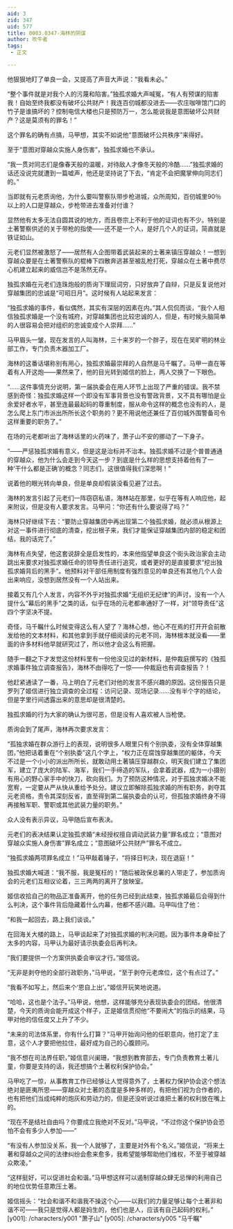 ```yaml
---
aid: 3
zid: 347
uid: 577
title: 0003.0347-海林的阴谋
author: 吹牛者
tags: 
 - 正文

---
```




  他狠狠地盯了单良一会，又提高了声音大声说：“我看未必。”

  “整个事件就是对我个人的污蔑和陷害。”独孤求婚大声喊冤，“有人有预谋的陷害我！自始至终我都没有破坏公共财产！我连百仞城都没进去——农庄咖啡馆门口的竹子是谁搞坏的？控制电信大楼也只是预防万一，怎么能说我是意图破坏公共财产？这是莫须有的罪名！”

  这个罪名的确有点搞，马甲想，其实不如说他“意图破坏公共秩序”来得好。

  至于“意图对穿越众实施人身伤害”，独孤求婚也不承认。

  “我一贯对同志们是像春天般的温暖，对待敌人才像冬天般的冷酷……”独孤求婚的话还没说完就遭到一篇嘘声，他还是坚持说了下去，“肯定不会把魔掌伸向同志们的。”

  当即就有元老质询他，为什么要叫警察队带步枪进城，众所周知，百仞城里90％以上的人口是穿越众，步枪带进去准备对付谁？

  显然他有太多无法自圆其说的地方，而且卷宗上不利于他的证词也有不少。特别是土著警察供述的关于带枪的指使——还不是一个人，是好几个人的证词，简直就是铁证如山。

  元老们显然被激怒了——居然有人企图带着武装起来的土著来镇压穿越众！一想到穿越众要是在土著警察队的棍棒下四散奔逃甚至被乱枪打死，穿越众在土著中费尽心机建立起来的威信岂不是荡然无存。

  独孤求婚在元老们连珠炮般的质询下理屈词穷，只好放弃了自辩，只是反复说他对穿越集团的忠诚是“可昭日月”。这时候有人站起来发言：

  “独孤求婚的事件，看似偶然，其实有深层的因素在内。”其人侃侃而谈，“我个人相信独孤求婚是一个没有城府，对穿越集团也比较忠诚的人，但是，有时候头脑简单的人很容易会把对组织的忠诚变成个人崇拜……”

  马甲眉头一皱，现在发言的人叫海林，三十来岁的一个胖子，现在在吴旷明的林业部工作，专门负责木器加工厂。

  海林的这番话堪称别有用心，独孤求婚最崇拜的人自然是马千瞩了。马甲一直在等着有人开这炮——果然来了，他的目光转到姬信的脸上，两人交换了一下眼色。

  “……这件事情充分说明，第一届执委会在用人环节上出现了严重的错误。我不禁感到奇怪：独孤求婚这样一个即没有军事背景也没有警政背景，又不具有哪怕是业余爱好者水平，甚至连最最起码的尊重制度，服从命令这样的概念也没有的人，是怎么爬上东门市派出所所长这个职务的？更不用说他还兼任了百仞城外围警备司令这样重要的职务了。”

  在场的元老都听出了海林话里的火药味了，萧子山不安的挪动了一下身子。

  “——严惩独孤求婚有意义，但是这是治标并不治本。独孤求婚不过是个普普通通的穿越众，他为什么会走到今天这一步？到底是什么样的思想支持着他有了一种‘干什么都是正确’的概念？同志们，这很值得我们深思啊！”

  说着他的眼光转向单良，但是单良却假装没看见避了过去。

  海林的发言引起了元老们一阵窃窃私语，海林站在那里，似乎在等有人响应他，起来附议，但是没有人要求发言。马甲问：“你还有什么要说得了吗？”

  海林只好继续下去：“要防止穿越集团中再出现第二个独孤求婚，就必须从根源上对这一事件进行彻底的清查，挖出根子来，我们才能保证穿越集团内部的稳定和团结，我的话完了。”

  海林有点失望，他这套说辞全是启发性的，本来他指望单良这个街头政治家会主动跳出来要求对独孤求婚任命的领导责任进行追究，或者更好的是直接要求“挖出独孤求婚背后的黑手”。他预料对干部任用制度有强烈意见的单良还有其他几个人会出来响应，没想到居然没有一个人站出来。

  接着又有几个人发言，内容不外乎对独孤求婚“无组织无纪律”的声讨，没有一个人提什么“幕后的黑手”之类的话，似乎在场的元老都串通好了一样，对“领导责任”这四个字坚决不提。

  奇怪，马千瞩什么时候变得这么有人望了？海林心想，他心不在焉的打开开会前散发给他的文本材料，和其他拿到手就仔细阅读的元老不同，海林根本就没看——里面的许多材料他早就研究过了，所以他才会这么有把握。

  随手一翻之下才发觉这份材料里有一份他没见过的新材料，是仲裁庭撰写的《独孤求婚事件独立调查报告》，海林不由得吃了一惊——仲裁庭也有调查报告？！

  他赶紧通读了一番，马上明白了元老们对他的发言不感兴趣的原因。这份报告只是罗列了姬信进行独立调查的全过程：访问记录、现场记录……没有半个字的结论，但是字里行间透露出来的意思却是很清楚的。

  独孤求婚的行为大家的确认为很可恶，但是没有人喜欢被人当枪使。

  质询会到了尾声，海林再次要求发言：

  “孤独求婚在群众游行上的表现，说明很多人眼里只有个别执委，没有全体穿越集团，”他把话着重在“个别执委”这几个字上，“权力正在腐蚀穿越集团的躯体，今天不过是一个小小的派出所所长，就敢动用土著镇压穿越群众，明天我们建立了集团军，建立了庞大的陆军、海军，我们一手缔造的军队，会拿着武器，成为一小摄别有用心的野心家手中的快刀，砍向我们。为了预防这种情况，对于孤独求婚决不能宽宥，一定要从严从快从重给予处分。建议立即解除孤独求婚的所有职务，剥夺其元老资格，责令其深刻反省，直至得到第二届执委会的认可，但孤独求婚终身不得再接触军职、警职或其他武装力量的职务。”

  众人没有表示异议，马甲随后宣布表决。

  元老们的表决结果认定独孤求婚“未经授权擅自调动武装力量”罪名成立；“意图对穿越众实施人身伤害”罪名成立；“意图破坏公共财产”罪名不成立。

  “独孤求婚两项罪名成立！”马甲敲着锤子，“将择日判决，现在退庭！”

  独孤求婚大喊道：“我不服，我是冤枉的！”随后被政保总署的人带走了，参加质询会的元老们互相议论着，三三两两的离开了放映室。

  姬信收拾自己的物品正准备离开，他的任务已经到此结束，独孤求婚最后会得到什么判决，这个事件背后隐藏着什么内幕，他都不感兴趣。马甲叫住了他：

  “和我一起回去，路上我们谈谈。”

  在回海关大楼的路上，马甲谈起来了对独孤求婚的判决问题。因为事件本身牵扯了太多的内容，马甲认为最好请示执委会后再判决。

  “我们要提供一个方案供执委会审议才行。”姬信说。

  “无非是剥夺他的全部行政职务，”马甲说，“至于剥夺元老席位，这个有点过了。”

  “我看不如写上，然后来个‘恩自上出’。”姬信开玩笑地说道。

  “哈哈，这也是个法子。”马甲说，他想，这样能够充分表现执委会的团结。他很清楚，今天的质询会能开成这个样子，正是姬信贯彻他“不要闹大”的指示的结果，马甲对他的信任度又上升了不少。

  “未来的司法体系里，你有什么打算？”马甲开始询问他的任职意向，他打定了主意，这个人才要把他拉住，最好成为自己的心腹顾问。

  “我不想在司法界任职，”姬信意兴阑珊，“我想到教育部去，专门负责教育土著儿童，你要是支持的话，我还想搞个土著权利保护协会。”

  马甲吃了一惊，从事教育工作已经够让人觉得意外了，土著权力保护协会这个想法绝对是匪夷所思——穿越众对土著的态度是多种多样的，有把他们视为合作者的，也有把他们当成纯粹的炮灰和劳动力的，但是还没听说过谁把土著的权利放在嘴上的。

  “现在不是结社自由吗？你要成立我绝对不反对。”马甲说，“不过你这个保护协会恐怕不会有多少人参加——”

  “有没有人参加没关系，我一个人就够了，主要是对外有个名义。”姬信说，“将来土著和穿越众之间的法律纠纷会愈来愈多，我希望能够帮助他们维权，不至于被穿越众欺凌。”

  “这样挺好，可以促进社会和谐。”马甲想这样可以遏制穿越众肆无忌惮的利用自己的地位优势任意欺压土著。

  姬信摇头：“社会和谐不和谐我不操这个心——以我们的力量足够让每个土著非和谐不可——我只是觉得人都是妈生的，他们也是人，应该有自己起码的权利。”
[y001]: /characters/y001 "萧子山"
[y005]: /characters/y005 "马千瞩"


